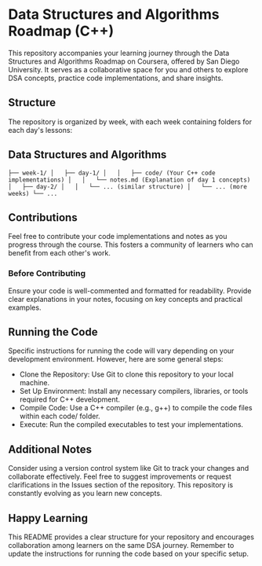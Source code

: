 # Data Structures and Algorithms Roadmap (C++)

This repository accompanies your learning journey through the Data Structures and Algorithms Roadmap on Coursera, offered by San Diego University. It serves as a collaborative space for you and others to explore DSA concepts, practice code implementations, and share insights.

## Structure

The repository is organized by week, with each week containing folders for each day's lessons:

## Data Structures and Algorithms

`
  ├── week-1/
  │   ├── day-1/
  │   │   ├── code/ (Your C++ code implementations)
  │   │   └── notes.md (Explanation of day 1 concepts)
  │   ├── day-2/
  │   │   └── ... (similar structure)
  │   └── ... (more weeks)
  └── ...
`

## Contributions

Feel free to contribute your code implementations and notes as you progress through the course. This fosters a community of learners who can benefit from each other's work.

### Before Contributing

Ensure your code is well-commented and formatted for readability.
Provide clear explanations in your notes, focusing on key concepts and practical examples.

## Running the Code

Specific instructions for running the code will vary depending on your development environment. However, here are some general steps:

* Clone the Repository: Use Git to clone this repository to your local machine.
* Set Up Environment: Install any necessary compilers, libraries, or tools required for C++ development.
* Compile Code: Use a C++ compiler (e.g., g++) to compile the code files within each code/ folder.
* Execute: Run the compiled executables to test your implementations.

## Additional Notes

Consider using a version control system like Git to track your changes and collaborate effectively.
Feel free to suggest improvements or request clarifications in the Issues section of the repository.
This repository is constantly evolving as you learn new concepts.

## Happy Learning

This README provides a clear structure for your repository and encourages collaboration among learners on the same DSA journey. Remember to update the instructions for running the code based on your specific setup.
